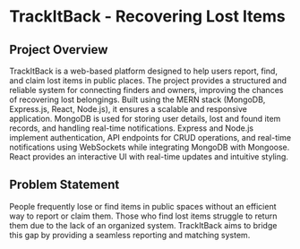 # TrackItBack - Recovering Lost Items

## Project Overview

TrackItBack is a web-based platform designed to help users report, find, and claim lost items in public places. The project provides a structured and reliable system for connecting finders and owners, improving the chances of recovering lost belongings. Built using the MERN stack (MongoDB, Express.js, React, Node.js), it ensures a scalable and responsive application. MongoDB is used for storing user details, lost and found item records, and handling real-time notifications. Express and Node.js implement authentication, API endpoints for CRUD operations, and real-time notifications using WebSockets while integrating MongoDB with Mongoose. React provides an interactive UI with real-time updates and intuitive styling.

## Problem Statement

People frequently lose or find items in public spaces without an efficient way to report or claim them. Those who find lost items struggle to return them due to the lack of an organized system. TrackItBack aims to bridge this gap by providing a seamless reporting and matching system.